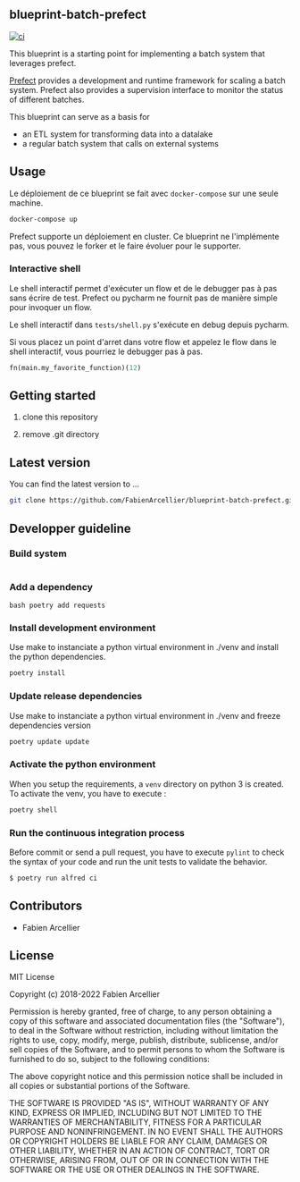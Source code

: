 ## blueprint-batch-prefect

[![ci](https://github.com/FabienArcellier/blueprint-batch-prefect/actions/workflows/main.yml/badge.svg)](https://github.com/FabienArcellier/blueprint-batch-prefect/actions/workflows/main.yml)

This blueprint is a starting point for implementing a batch system that leverages prefect.

[Prefect](https://www.prefect.io) provides a development and runtime framework for scaling a batch system. 
Prefect also provides a supervision interface to monitor the status of different batches.

This blueprint can serve as a basis for

* an ETL system for transforming data into a datalake
* a regular batch system that calls on external systems

## Usage

Le déploiement de ce blueprint se fait avec ``docker-compose`` sur une seule machine. 

```bash
docker-compose up
```

Prefect supporte un déploiement en cluster. Ce blueprint ne l'implémente pas, vous pouvez le forker
et le faire évoluer pour le supporter.

### Interactive shell

Le shell interactif permet d'exécuter un flow et de le debugger pas à pas
sans écrire de test. Prefect ou pycharm ne fournit pas de manière simple pour invoquer un flow. 

Le shell interactif dans `tests/shell.py` s'exécute en debug depuis pycharm.

Si vous placez un point d'arret dans votre flow et appelez le flow dans le shell interactif, vous pourriez
le debugger pas à pas.

```python
fn(main.my_favorite_function)(12)
```

## Getting started

1. clone this repository

2. remove .git directory

## Latest version

You can find the latest version to ...

```bash
git clone https://github.com/FabienArcellier/blueprint-batch-prefect.git
```

## Developper guideline

### Build system

```text

```

### Add a dependency

``bash
poetry add requests
``
### Install development environment

Use make to instanciate a python virtual environment in ./venv and install the
python dependencies.

```bash
poetry install
```

### Update release dependencies

Use make to instanciate a python virtual environment in ./venv and freeze
dependencies version

```bash
poetry update update
```

### Activate the python environment

When you setup the requirements, a `venv` directory on python 3 is created.
To activate the venv, you have to execute :

```bash
poetry shell
```

### Run the continuous integration process

Before commit or send a pull request, you have to execute `pylint` to check the syntax
of your code and run the unit tests to validate the behavior.

```bash
$ poetry run alfred ci
```

## Contributors

* Fabien Arcellier

## License

MIT License

Copyright (c) 2018-2022 Fabien Arcellier

Permission is hereby granted, free of charge, to any person obtaining a copy
of this software and associated documentation files (the "Software"), to deal
in the Software without restriction, including without limitation the rights
to use, copy, modify, merge, publish, distribute, sublicense, and/or sell
copies of the Software, and to permit persons to whom the Software is
furnished to do so, subject to the following conditions:

The above copyright notice and this permission notice shall be included in all
copies or substantial portions of the Software.

THE SOFTWARE IS PROVIDED "AS IS", WITHOUT WARRANTY OF ANY KIND, EXPRESS OR
IMPLIED, INCLUDING BUT NOT LIMITED TO THE WARRANTIES OF MERCHANTABILITY,
FITNESS FOR A PARTICULAR PURPOSE AND NONINFRINGEMENT. IN NO EVENT SHALL THE
AUTHORS OR COPYRIGHT HOLDERS BE LIABLE FOR ANY CLAIM, DAMAGES OR OTHER
LIABILITY, WHETHER IN AN ACTION OF CONTRACT, TORT OR OTHERWISE, ARISING FROM,
OUT OF OR IN CONNECTION WITH THE SOFTWARE OR THE USE OR OTHER DEALINGS IN THE
SOFTWARE.
